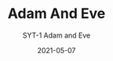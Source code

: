 ---
image_primary: "img/SYT+Adam+%26+Eve+Art.jpg"
image_secondary: "img/SYT+Adam+%26+Eve+Interior.jpg"
subtitle: "SYT-1 Adam and Eve"
tags: 
  - "Wall Coverings"
title: "Adam And Eve"
href: "https://www.areaenvironments.com/order/adamandeve"
designer: "Suyao Tian"
category: "Wall Coverings"
manufacturer: "Area Environments"
slug: "/manufacturers/area-environments/wall-coverings/suyao-tian-adam-and-eve"
date: "2021-05-07"
---